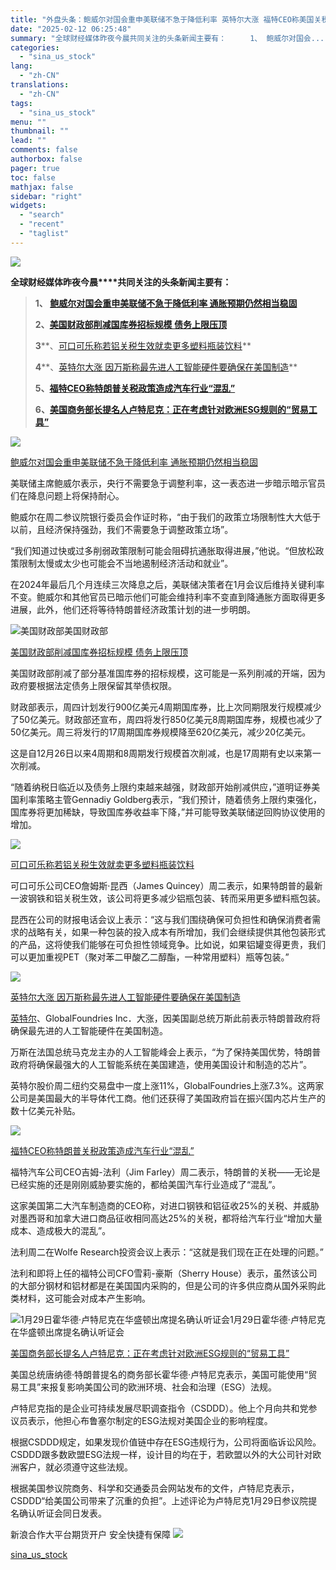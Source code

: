 ```yaml
---
title: "外盘头条：鲍威尔对国会重申美联储不急于降低利率 英特尔大涨 福特CEO称美国关税政策造成汽车行业“混乱”"
date: "2025-02-12 06:25:48"
summary: "全球财经媒体昨夜今晨共同关注的头条新闻主要有：  　　1、 鲍威尔对国会..."
categories:
  - "sina_us_stock"
lang:
  - "zh-CN"
translations:
  - "zh-CN"
tags:
  - "sina_us_stock"
menu: ""
thumbnail: ""
lead: ""
comments: false
authorbox: false
pager: true
toc: false
mathjax: false
sidebar: "right"
widgets:
  - "search"
  - "recent"
  - "taglist"
---
```


![](https://n.sinaimg.cn/finance/transform/700/w400h300/20181010/bleF-hkrzyan5262540.jpg)

**全球财经媒体昨夜今晨****共同关注的头条新闻主要有：**

> **1、 [鲍威尔对国会重申美联储不急于降低利率 通胀预期仍然相当稳固](https://finance.sina.com.cn/world/2025-02-12/doc-inekcyis2272484.shtml)**
> 
> **2、[美国财政部削减国库券招标规模 债务上限压顶](https://finance.sina.com.cn/stock/usstock/c/2025-02-12/doc-inekcyiq2828623.shtml)**
> 
> **3****、[可口可乐称若铝关税生效就卖更多塑料瓶装饮料](https://finance.sina.com.cn/stock/relnews/us/2025-02-11/doc-inekctzs2933571.shtml)**
> 
> **4****、[英特尔大涨 因万斯称最先进人工智能硬件要确保在美国制造](https://finance.sina.com.cn/stock/usstock/c/2025-02-12/doc-inekcyiq2824220.shtml)**
> 
> **5、[福特CEO称特朗普关税政策造成汽车行业“混乱”](https://finance.sina.com.cn/stock/relnews/us/2025-02-11/doc-inekctzu2366829.shtml)**
> 
> **6、[美国商务部长提名人卢特尼克：正在考虑针对欧洲ESG规则的“贸易工具”](https://finance.sina.com.cn/world/2025-02-12/doc-inekeern2716094.shtml)**

![](https://n.sinaimg.cn/finance/transform/116/w550h366/20250212/0d6d-f6781b7b10064b2e3c61eb653dfcca8d.jpg)

[鲍威尔对国会重申美联储不急于降低利率 通胀预期仍然相当稳固](https://finance.sina.com.cn/world/2025-02-12/doc-inekcyis2272484.shtml)

美联储主席鲍威尔表示，央行不需要急于调整利率，这一表态进一步暗示暗示官员们在降息问题上将保持耐心。

鲍威尔在周二参议院银行委员会作证时称，“由于我们的政策立场限制性大大低于以前，且经济保持强劲，我们不需要急于调整政策立场”。

“我们知道过快或过多削弱政策限制可能会阻碍抗通胀取得进展，”他说。“但放松政策限制太慢或太少也可能会不当地遏制经济活动和就业”。

在2024年最后几个月连续三次降息之后，美联储决策者在1月会议后维持关键利率不变。鲍威尔和其他官员已暗示他们可能会维持利率不变直到降通胀方面取得更多进展，此外，他们还将等待特朗普经济政策计划的进一步明朗。

![美国财政部](https://n.sinaimg.cn/finance/transform/40/w480h360/20250212/dd8e-1993dd967f70181612381860e347f60d.jpg)美国财政部

[美国财政部削减国库券招标规模 债务上限压顶](https://finance.sina.com.cn/stock/usstock/c/2025-02-12/doc-inekcyiq2828623.shtml)

美国财政部削减了部分基准国库券的招标规模，这可能是一系列削减的开端，因为政府要根据法定债务上限保留其举债权限。

财政部表示，周四计划发行900亿美元4周期国库券，比上次同期限发行规模减少了50亿美元。财政部还宣布，周四将发行850亿美元8周期国库券，规模也减少了50亿美元。周三将发行的17周期国库券规模降至620亿美元，减少20亿美元。

这是自12月26日以来4周期和8周期发行规模首次削减，也是17周期有史以来第一次削减。

“随着纳税日临近以及债务上限约束越来越强，财政部开始削减供应，”道明证券美国利率策略主管Gennadiy Goldberg表示，“我们预计，随着债务上限约束强化，国库券将更加稀缺，导致国库券收益率下降，”并可能导致美联储逆回购协议使用的增加。

![](https://n.sinaimg.cn/tech/transform/59/w550h309/20250211/c73c-27c847432e3b9cefd06d44ec1ec5e201.webp)

[可口可乐称若铝关税生效就卖更多塑料瓶装饮料](https://finance.sina.com.cn/stock/relnews/us/2025-02-11/doc-inekctzs2933571.shtml)

可口可乐公司CEO詹姆斯·昆西（James Quincey）周二表示，如果特朗普的最新一波钢铁和铝关税生效，该公司将更多减少铝瓶包装、转而采用更多塑料瓶包装。

昆西在公司的财报电话会议上表示：“这与我们围绕确保可负担性和确保消费者需求的战略有关，如果一种包装的投入成本有所增加，我们会继续提供其他包装形式的产品，这将使我们能够在可负担性领域竞争。比如说，如果铝罐变得更贵，我们可以更加重视PET（聚对苯二甲酸乙二醇酯，一种常用塑料）瓶等包装。”

![](//n.sinaimg.cn/finance/transform/82/w550h332/20250212/8751-e5917d5dfe63a4b82729572865c1108f.jpg)

[英特尔大涨 因万斯称最先进人工智能硬件要确保在美国制造](https://finance.sina.com.cn/stock/usstock/c/2025-02-12/doc-inekcyiq2824220.shtml)

[英特尔](https://stock.finance.sina.com.cn/usstock/quotes/INTC.html)、GlobalFoundries Inc．大涨，因美国副总统万斯此前表示特朗普政府将确保最先进的人工智能硬件在美国制造。

万斯在法国总统马克龙主办的人工智能峰会上表示，“为了保持美国优势，特朗普政府将确保最强大的人工智能系统在美国建造，使用美国设计和制造的芯片”。

英特尔股价周二纽约交易盘中一度上涨11%，GlobalFoundries上涨7.3%。这两家公司是美国最大的半导体代工商。他们还获得了美国政府旨在振兴国内芯片生产的数十亿美元补贴。

![](https://n.sinaimg.cn/tech/transform/59/w550h309/20250211/7711-8b7631541a9b3501b8dc04d15f7536fd.webp)

[福特CEO称特朗普关税政策造成汽车行业“混乱”](https://finance.sina.com.cn/stock/relnews/us/2025-02-11/doc-inekctzu2366829.shtml)

福特汽车公司CEO吉姆-法利（Jim Farley）周二表示，特朗普的关税——无论是已经实施的还是刚刚威胁要实施的，都给美国汽车行业造成了“混乱”。

这家美国第二大汽车制造商的CEO称，对进口钢铁和铝征收25%的关税、并威胁对墨西哥和加拿大进口商品征收相同高达25%的关税，都将给汽车行业“增加大量成本、造成极大的混乱”。

法利周二在Wolfe Research投资会议上表示：“这就是我们现在正在处理的问题。”

法利和即将上任的福特公司CFO雪莉-豪斯（Sherry House）表示，虽然该公司的大部分钢材和铝材都是在美国国内采购的，但是公司的许多供应商从国外采购此类材料，这可能会对成本产生影响。

![1月29日霍华德·卢特尼克在华盛顿出席提名确认听证会](https://n.sinaimg.cn/finance/transform/116/w550h366/20250212/e6c5-b1394149f2e2f8fce660cd5ad77d5f05.jpg)1月29日霍华德·卢特尼克在华盛顿出席提名确认听证会

[美国商务部长提名人卢特尼克：正在考虑针对欧洲ESG规则的“贸易工具”](https://finance.sina.com.cn/world/2025-02-12/doc-inekeern2716094.shtml)

美国总统唐纳德·特朗普提名的商务部长霍华德·卢特尼克表示，美国可能使用“贸易工具”来报复影响美国公司的欧洲环境、社会和治理（ESG）法规。

卢特尼克指的是企业可持续发展尽职调查指令（CSDDD）。他上个月向共和党参议员表示，他担心布鲁塞尔制定的ESG法规对美国企业的影响程度。

根据CSDDD规定，如果发现价值链中存在ESG违规行为，公司将面临诉讼风险。CSDDD跟多数欧盟ESG法规一样，设计目的均在于，若欧盟以外的大公司针对欧洲客户，就必须遵守这些法规。

根据美国参议院商务、科学和交通委员会网站发布的文件，卢特尼克表示，CSDDD“给美国公司带来了沉重的负担”。上述评论为卢特尼克1月29日参议院提名确认听证会同日发表。


新浪合作大平台期货开户 安全快捷有保障
![](https://n.sinaimg.cn/finance/transform/340/w170h170/20220415/bd6a-a2376d5226aaa796dfdca62b1d9b1fcb.png)

[sina_us_stock](https://finance.sina.com.cn/world/2025-02-12/doc-inekekxn2039071.shtml)
